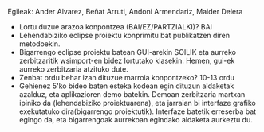 Egileak: Ander Alvarez, Beñat Arruti, Andoni Armendariz, Maider Delera
- Lortu duzue arazoa konpontzea (BAI/EZ/PARTZIALKI)? BAI
- Lehendabiziko eclipse proiektu konprimitu bat publikatzen diren
metodoekin.
- Bigarrengo eclipse proiektu batean GUI-arekin SOILIK eta aurreko
zerbitzaritik wsimport-en bidez lortutako klasekin. Hemen, gui-ek
aurreko zerbitzaria atzituko dute.
- Zenbat ordu behar izan dituzue marroia konpontzeko? 10-13 ordu
- Gehienez 5'ko bideo baten esteka kodean egin dituzun aldaketak
azalduz, eta aplikazioren demo batekin. Demoan zerbitzaria martxan
ipiniko da (lehendabiziko proiektuarena), eta jarraian bi interfaze grafiko
exekutatuko dira(bigarrengo proiektutik). Interfaze batetik erreserba bat
egingo da, eta bigarrengoak aurrekoan egindako aldaketa aurkeztu du.
